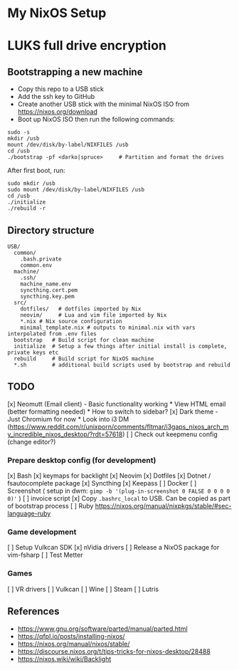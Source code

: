 # My NixOS Setup

# LUKS full drive encryption

## Bootstrapping a new machine

* Copy this repo to a USB stick
* Add the ssh key to GitHub
* Create another USB stick with the minimal NixOS ISO from https://nixos.org/download
* Boot up NixOS ISO then run the following commands:
```
sudo -s
mkdir /usb
mount /dev/disk/by-label/NIXFILES /usb
cd /usb
./bootstrap -pf <darko|spruce>     # Partition and format the drives
```

After first boot, run:
```
sudo mkdir /usb
sudo mount /dev/disk/by-label/NIXFILES /usb
cd /usb
./initialize
./rebuild -r
```

## Directory structure

```
USB/
  common/
    .bash.private
    common.env
  machine/
    .ssh/
    machine_name.env
    syncthing.cert.pem
    syncthing.key.pem
  src/
    dotfiles/   # dotfiles imported by Nix
    neovim/     # Lua and vim file imported by Nix
    *.nix # Nix source configuration
    minimal_template.nix # outputs to minimal.nix with vars interpolated from .env files
  bootstrap   # Build script for clean machine
  initialize  # Setup a few things after initial install is complete, private keys etc
  rebuild     # Build script for NixOS machine
  *.sh        # additional build scripts used by bootstrap and rebuild
```


## TODO

[x] Neomutt (Email client) - Basic functionality working
    * View HTML email (better formatting needed)
    * How to switch to sidebar?
[x] Dark theme - Just Chromium for now
    * Look into i3 DM (https://www.reddit.com/r/unixporn/comments/fltmar/i3gaps_nixos_arch_my_incredible_nixos_desktop/?rdt=57618)
[ ] Check out keepmenu config (change editor?)

### Prepare desktop config (for development)
[x] Bash
[x] keymaps for backlight
[x] Neovim
[x] Dotfiles
[x] Dotnet / fsautocomplete package
[x] Syncthing
[x] Keepass
[ ] Docker
[ ] Screenshot ( setup in dwm: `gimp -b '(plug-in-screenshot 0 FALSE 0 0 0 0 0)'` )
[ ] invoice script
[x] Copy `.bashrc_local` to USB. Can be copied as part of bootstrap process
[ ] Ruby https://nixos.org/manual/nixpkgs/stable/#sec-language-ruby

### Game development
[ ] Setup Vulkcan SDK
[x] nVidia drivers
[ ] Release a NixOS package for vim-fsharp
[ ] Test Metter

### Games
[ ] VR drivers
[ ] Vulkcan
[ ] Wine
[ ] Steam
[ ] Lutris

## References
* https://www.gnu.org/software/parted/manual/parted.html
* https://qfpl.io/posts/installing-nixos/
* https://nixos.org/manual/nixos/stable/
* https://discourse.nixos.org/t/tips-tricks-for-nixos-desktop/28488
* https://nixos.wiki/wiki/Backlight
